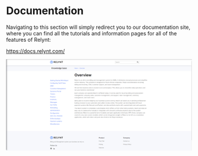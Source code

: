 Documentation
=============

Navigating to this section will simply redirect you to our documentation site, where you can find all the tutorials and information pages for all of the features of Relynt:

https://docs.relynt.com/

![Documentation](docs.png)
